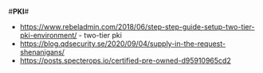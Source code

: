 #**PKI**#
+ https://www.rebeladmin.com/2018/06/step-step-guide-setup-two-tier-pki-environment/ - two-tier pki<br> 
+ https://blog.qdsecurity.se/2020/09/04/supply-in-the-request-shenanigans/<br>
+ https://posts.specterops.io/certified-pre-owned-d95910965cd2<br>
